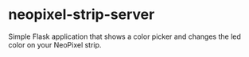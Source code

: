 neopixel-strip-server
=====================

Simple Flask application that shows a color picker and changes the led color on your NeoPixel strip.
